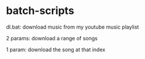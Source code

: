 # batch-scripts
dl.bat: download music from my youtube music playlist

2 params: download a range of songs

1 param: download the song at that index
